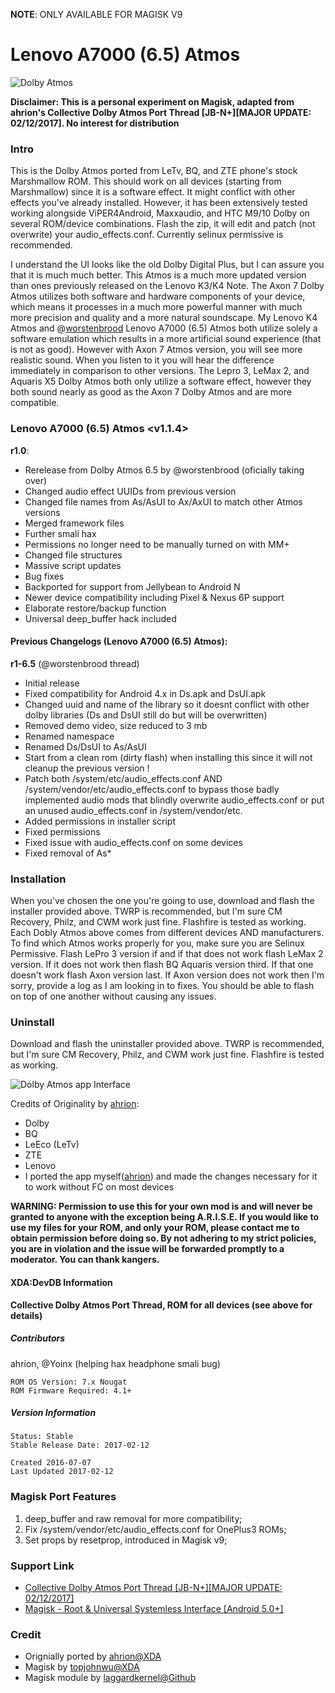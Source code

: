 **NOTE**: ONLY AVAILABLE FOR MAGISK V9

# Lenovo A7000 (6.5) Atmos

![Dolby Atmos](https://s13.postimg.org/eq742bjv9/Logo_Dolby_Atmos_svg.png?dl=1)

**Disclaimer: This is a personal experiment on Magisk, adapted from ahrion's Collective Dolby Atmos Port Thread [JB-N+][MAJOR UPDATE: 02/12/2017]. No interest for distribution**

### Intro

This is the Dolby Atmos ported from LeTv, BQ, and ZTE phone's stock Marshmallow ROM. This should work on all devices (starting from Marshmallow) since it is a software effect. It might conflict with other effects you've already installed. However, it has been extensively tested working alongside ViPER4Android, Maxxaudio, and HTC M9/10 Dolby on several ROM/device combinations. Flash the zip, it will edit and patch (not overwrite) your audio_effects.conf. Currently selinux permissive is recommended.

I understand the UI looks like the old Dolby Digital Plus, but I can assure you that it is much much better. This Atmos is a much more updated version than ones previously released on the Lenovo K3/K4 Note. The Axon 7 Dolby Atmos utilizes both software and hardware components of your device, which means it processes in a much more powerful manner with much more precision and quality and a more natural soundscape. My Lenovo K4 Atmos and @[worstenbrood](http://forum.xda-developers.com/member.php?u=981278) Lenovo A7000 (6.5) Atmos both utilize solely a software emulation which results in a more artificial sound experience (that is not as good). However with Axon 7 Atmos version, you will see more realistic sound. When you listen to it you will hear the difference immediately in comparison to other versions. The Lepro 3, LeMax 2, and Aquaris X5 Dolby Atmos both only utilize a software effect, however they both sound nearly as good as the Axon 7 Dolby Atmos and are more compatible.

### Lenovo A7000 (6.5) Atmos <v1.1.4>

**r1.0**:

- Rerelease from Dolby Atmos 6.5 by @worstenbrood (oficially taking over)
- Changed audio effect UUIDs from previous version
- Changed file names from As/AsUI to Ax/AxUI to match other Atmos versions
- Merged framework files
- Further smali hax
- Permissions no longer need to be manually turned on with MM+
- Changed file structures
- Massive script updates
- Bug fixes
- Backported for support from Jellybean to Android N
- Newer device compatibility including Pixel & Nexus 6P support
- Elaborate restore/backup function
- Universal deep_buffer hack included

#### Previous Changelogs (Lenovo A7000 (6.5) Atmos):

**r1-6.5** (@worstenbrood thread)

- Initial release
- Fixed compatibility for Android 4.x in Ds.apk and DsUI.apk
- Changed uuid and name of the library so it doesnt conflict with other dolby libraries (Ds and DsUI still do but will be overwritten)
- Removed demo video, size reduced to 3 mb
- Renamed namespace
- Renamed Ds/DsUI to As/AsUI
- Start from a clean rom (dirty flash) when installing this since it will not cleanup the previous version !
- Patch both /system/etc/audio_effects.conf AND /system/vendor/etc/audio_effects.conf to bypass those badly implemented audio mods that blindly overwrite audio_effects.conf or put an unused audio_effects.conf in /system/vendor/etc.
- Added permissions in installer script
- Fixed permissions
- Fixed issue with audio_effects.conf on some devices
- Fixed removal of As*

### Installation

When you've chosen the one you're going to use, download and flash the installer provided above. TWRP is recommended, but I'm sure CM Recovery, Philz, and CWM work just fine. Flashfire is tested as working. Each Dobly Atmos above comes from different devices AND manufacturers. To find which Atmos works properly for you, make sure you are Selinux Permissive. Flash LePro 3 version if and if that does not work flash LeMax 2 version. If it does not work then flash BQ Aquaris version third. If that one doesn't work flash Axon version last. If Axon version does not work then I'm sorry, provide a log as I am looking in to fixes. You should be able to flash on top of one another without causing any issues.

### Uninstall

Download and flash the uninstaller provided above. TWRP is recommended, but I'm sure CM Recovery, Philz, and CWM work just fine. Flashfire is tested as working.

![Dolby Atmos app Interface](https://img.xda-cdn.com/SNOpo8COXcCngH3Ch61PdGfAfKg=/https%3A%2F%2Fs32.postimg.org%2Fyo3au3o5h%2FScreenshot_20160710_160615.png)

Credits of Originality by [ahrion](http://forum.xda-developers.com/member.php?u=5357345):

- Dolby
- BQ
- LeEco (LeTv)
- ZTE
- Lenovo
- I ported the app myself([ahrion](http://forum.xda-developers.com/member.php?u=5357345)) and made the changes necessary for it to work without FC on most devices

**WARNING: Permission to use this for your own mod is and will never be granted to anyone with the exception being A.R.I.S.E. If you would like to use my files for your ROM, and only your ROM, please contact me to obtain permission before doing so. By not adhering to my strict policies, you are in violation and the issue will be forwarded promptly to a moderator. You can thank kangers.**

#### XDA:DevDB Information

**Collective Dolby Atmos Port Thread, ROM for all devices (see above for details)**

##### Contributors

ahrion, @Yoinx (helping hax headphone smali bug)
```
ROM OS Version: 7.x Nougat
ROM Firmware Required: 4.1+
```

##### Version Information

```
Status: Stable
Stable Release Date: 2017-02-12

Created 2016-07-07
Last Updated 2017-02-12
```

### Magisk Port Features

1. deep_buffer and raw removal for more compatibility;
2. Fix /system/vendor/etc/audio_effects.conf for OnePlus3 ROMs;
3. Set props by resetprop, introduced in Magisk v9;

### Support Link

- [Collective Dolby Atmos Port Thread [JB-N+][MAJOR UPDATE: 02/12/2017]](http://forum.xda-developers.com/android/software/soundmod-axon-7-dolby-atmos-t3412342)
- [Magisk - Root & Universal Systemless Interface [Android 5.0+]](https://forum.xda-developers.com/apps/magisk/official-magisk-v7-universal-systemless-t3473445)

### Credit
- Orignially ported by [ahrion@XDA](http://forum.xda-developers.com/member.php?u=5357345)
- Magisk by [topjohnwu@XDA](https://forum.xda-developers.com/member.php?u=4470081)
- Magisk module by [laggardkernel@Github](https://github.com/laggardkernel)


